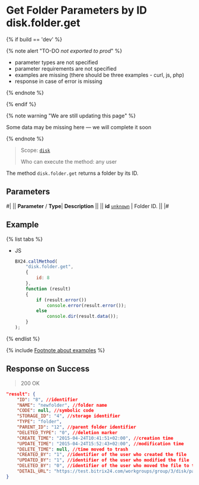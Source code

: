 # Get Folder Parameters by ID disk.folder.get

{% if build == 'dev' %}

{% note alert "TO-DO _not exported to prod_" %}

- parameter types are not specified
- parameter requirements are not specified
- examples are missing (there should be three examples - curl, js, php)
- response in case of error is missing

{% endnote %}

{% endif %}

{% note warning "We are still updating this page" %}

Some data may be missing here — we will complete it soon

{% endnote %}

> Scope: [`disk`](../../scopes/permissions.md)
>
> Who can execute the method: any user

The method `disk.folder.get` returns a folder by its ID.

## Parameters

#|
||  **Parameter** / **Type**| **Description** ||
|| **id**
[`unknown`](../../data-types.md) | Folder ID. ||
|#

## Example

{% list tabs %}

- JS

    ```js
    BX24.callMethod(
        "disk.folder.get",
        {
            id: 8
        },
        function (result)
        {
            if (result.error())
                console.error(result.error());
            else
                console.dir(result.data());
        }
    );
    ```

{% endlist %}

{% include [Footnote about examples](../../../_includes/examples.md) %}

## Response on Success

> 200 OK

```json
"result": {
    "ID": "8", //identifier
    "NAME": "newfolder", //folder name
    "CODE": null, //symbolic code
    "STORAGE_ID": "4", //storage identifier
    "TYPE": "folder",
    "PARENT_ID": "12", //parent folder identifier
    "DELETED_TYPE": "0", //deletion marker
    "CREATE_TIME": "2015-04-24T10:41:51+02:00", //creation time
    "UPDATE_TIME": "2015-04-24T15:52:43+02:00", //modification time
    "DELETE_TIME": null, //time moved to trash
    "CREATED_BY": "1", //identifier of the user who created the file
    "UPDATED_BY": "1", //identifier of the user who modified the file
    "DELETED_BY": "0", //identifier of the user who moved the file to trash
    "DETAIL_URL": "https://test.bitrix24.com/workgroups/group/3/disk/path/newfolder" //link to view the folder's file list
}
```